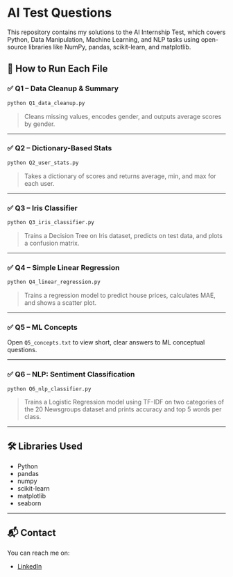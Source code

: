 # AI Test Questions

This repository contains my solutions to the AI Internship Test, which covers Python, Data Manipulation, Machine Learning, and NLP tasks using open-source libraries like NumPy, pandas, scikit-learn, and matplotlib.

## 🧪 How to Run Each File

### ✅ Q1 – Data Cleanup & Summary
```bash
python Q1_data_cleanup.py
````

> Cleans missing values, encodes gender, and outputs average scores by gender.

---

### ✅ Q2 – Dictionary-Based Stats

```bash
python Q2_user_stats.py
```

> Takes a dictionary of scores and returns average, min, and max for each user.

---

### ✅ Q3 – Iris Classifier

```bash
python Q3_iris_classifier.py
```

> Trains a Decision Tree on Iris dataset, predicts on test data, and plots a confusion matrix.

---

### ✅ Q4 – Simple Linear Regression

```bash
python Q4_linear_regression.py
```

> Trains a regression model to predict house prices, calculates MAE, and shows a scatter plot.

---

### ✅ Q5 – ML Concepts

Open `Q5_concepts.txt` to view short, clear answers to ML conceptual questions.

---

### ✅ Q6 – NLP: Sentiment Classification

```bash
python Q6_nlp_classifier.py
```

> Trains a Logistic Regression model using TF-IDF on two categories of the 20 Newsgroups dataset and prints accuracy and top 5 words per class.

---

## 🛠 Libraries Used

* Python 
* pandas
* numpy
* scikit-learn
* matplotlib
* seaborn

---

## 📬 Contact

You can reach me on:

* [LinkedIn](https://linkedin.com/Zoya28)


